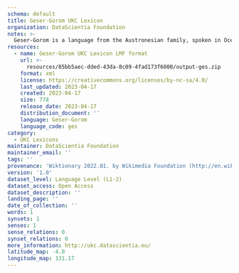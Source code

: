 ```yaml
---
schema: default
title: Geser-Gorom UKC Lexicon
organization: DataScientia Foundation
notes: >-
  Geser-Gorom is a language from the Austronesian family, spoken in Oceania. The UKC Lexicon of Geser-Gorom is represented as a lexico-semantic network. It consists of words, word senses, synsets, as well as sense-level and synset-level relationships.
resources:
  - name: Geser-Gorom UKC Lexicon LMF format
    url: >-
      resources/85bb5aec-dded-43da-8c09-4fad173f6000/output-ges.zip
    format: xml
    license: https://creativecommons.org/licenses/by-nc-sa/4.0/
    last_updated: 2023-04-17
    created: 2023-04-17
    size: 778
    release_date: 2023-04-17
    distribution_document: ''
    language: Geser-Gorom
    language_code: ges
category:
  - UKC Lexicons
maintainer: DataScientia Foundation
maintainer_email: ''
tags: ''
provenance: 'Wiktionary 2022.01. by Wikimedia Foundation (http://en.wiktionary.org); Princeton WordNet 2.1 by Princeton University (https://wordnet.princeton.edu)'
version: '1.0'
dataset_level: Language Level (L1-2)
dataset_access: Open Access
dataset_description: ''
landing_page: ''
date_of_collection: ''
words: 1
synsets: 1
senses: 1
sense_relations: 0
synset_relations: 0
more_information: http://ukc.datascientia.eu/
latitude_map: -4.0
longitude_map: 131.17
---
```

